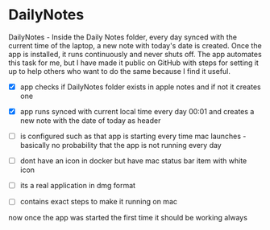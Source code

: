 # DailyNotes

DailyNotes - Inside the Daily Notes folder, every day synced with the current time of the laptop, a new note with today's date is created. Once the app is installed, it runs continuously and never shuts off. The app automates this task for me, but I have made it public on GitHub with steps for setting it up to help others who want to do the same because I find it useful.

- [x] app checks if DailyNotes folder exists in apple notes and if not it creates one
- [x] app runs synced with current local time every day 00:01 and creates a new note with the date of today as header
- [ ] is configured such as that app is starting every time mac launches - basically no probability that the app is not running every day
- [ ] dont have an icon in docker but have mac status bar item with white icon
- [ ] its a real application in dmg format
- [ ] contains exact steps to make it running on mac


now once the app was started the first time it should be working always